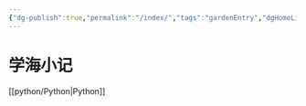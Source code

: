 ```yaml
---
{"dg-publish":true,"permalink":"/index/","tags":"gardenEntry","dgHomeLink":true,"dgPassFrontmatter":false}
---
```



# 学海小记

[[python/Python|Python]]

